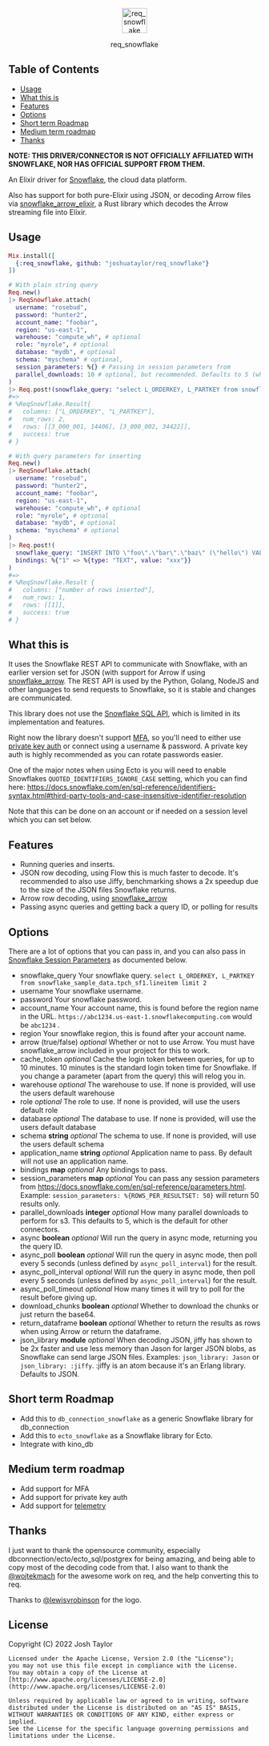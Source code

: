 <p align="center">
  <a href="https://github.com/joshuataylor/req_snowflake">
    <img alt="req_snowflake" src="https://user-images.githubusercontent.com/225131/175007256-0f3e5afd-8e90-47ad-a836-a38c57bf28ec.png" width="50">
  </a>
  <div style="text-align: center">req_snowflake</div>
</p>


## Table of Contents

- [Usage](#usage)
- [What this is](#what-this-is)
- [Features](#features)
- [Options](#options)
- [Short term Roadmap](#short-term-roadmap)
- [Medium term roadmap](#medium-term-roadmap)
- [Thanks](#thanks)


**NOTE: THIS DRIVER/CONNECTOR IS NOT OFFICIALLY AFFILIATED WITH SNOWFLAKE, NOR HAS OFFICIAL SUPPORT FROM THEM.**

An Elixir driver for [Snowflake](https://www.snowflake.com/), the cloud data platform.

Also has support for both pure-Elixir using JSON, or decoding Arrow files via [snowflake_arrow_elixir](), a Rust library which decodes the Arrow streaming file into Elixir.

## Usage

```elixir
Mix.install([
  {:req_snowflake, github: "joshuataylor/req_snowflake"}
])

# With plain string query
Req.new()
|> ReqSnowflake.attach(
  username: "rosebud",
  password: "hunter2",
  account_name: "foobar",
  region: "us-east-1",
  warehouse: "compute_wh", # optional
  role: "myrole", # optional
  database: "mydb", # optional
  schema: "myschema" # optional,
  session_parameters: %{} # Passing in session parameters from
  parallel_downloads: 10 # optional, but recommended. Defaults to 5 (what the other connectors default to).
)
|> Req.post!(snowflake_query: "select L_ORDERKEY, L_PARTKEY from snowflake_sample_data.tpch_sf1.lineitem limit 2").body
#=>
# %ReqSnowflake.Result{
#   columns: ["L_ORDERKEY", "L_PARTKEY"],
#   num_rows: 2,
#   rows: [[3_000_001, 14406], [3_000_002, 34422]],
#   success: true
# }

# With query parameters for inserting
Req.new()
|> ReqSnowflake.attach(
  username: "rosebud",
  password: "hunter2",
  account_name: "foobar",
  region: "us-east-1",
  warehouse: "compute_wh", # optional
  role: "myrole", # optional
  database: "mydb", # optional
  schema: "myschema" # optional
)
|> Req.post!(
  snowflake_query: "INSERT INTO \"foo\".\"bar\".\"baz\" (\"hello\") VALUES (?)",
  bindings: %{"1" => %{type: "TEXT", value: "xxx"}}
)
#=>
# %ReqSnowflake.Result {
#   columns: ["number of rows inserted"],
#   num_rows: 1,
#   rows: [[1]],
#   success: true
# }
```

## What this is

It uses the Snowflake REST API to communicate with Snowflake, with an earlier version set for JSON (with support for Arrow if using [snowflake_arrow](https://github.com/joshuataylor/snowflake_arrow).
The REST API is used by the Python, Golang, NodeJS and other languages to send requests to Snowflake, so it is stable and changes are communicated.

This library does not use the [Snowflake SQL API](https://docs.snowflake.com/en/developer-guide/sql-api/index.html), which is limited in its implementation and features.

Right now the library doesn't support [MFA](https://docs.snowflake.com/en/user-guide/security-mfa.html), so you'll need to either use [private key auth](https://docs.snowflake.com/en/user-guide/odbc-parameters.html#using-key-pair-authentication) or connect using a username & password. A private key auth is highly recommended as you can rotate passwords easier.

One of the major notes when using Ecto is you will need to enable Snowflakes `QUOTED_IDENTIFIERS_IGNORE_CASE` setting, which you can find here: https://docs.snowflake.com/en/sql-reference/identifiers-syntax.html#third-party-tools-and-case-insensitive-identifier-resolution

Note that this can be done on an account or if needed on a session level which you can set below.

## Features
* Running queries and inserts.
* JSON row decoding, using Flow this is much faster to decode. It's recommended to also use Jiffy, benchmarking shows a 2x speedup due to the size of the JSON files Snowflake returns.
* Arrow row decoding, using [snowflake_arrow](https://github.com/joshuataylor/snowflake_arrow)
* Passing async queries and getting back a query ID, or polling for results

## Options
There are a lot of options that you can pass in, and you can also pass in [Snowflake Session Parameters](https://docs.snowflake.com/en/sql-reference/parameters.html) as documented below.

- snowflake_query 
  Your snowflake query. `select L_ORDERKEY, L_PARTKEY from snowflake_sample_data.tpch_sf1.lineitem limit 2`
- username
  Your snowflake username.
- password
  Your snowflake password.
- account_name
  Your account name, this is found before the region name in the URL. `https://abc1234.us-east-1.snowflakecomputing.com` would be `abc1234` .
- region
Your snowflake region, this is found after your account name.
- arrow (true/false) *optional*
  Whether or not to use Arrow. You must have snowflake_arrow included in your project for this to work.
- cache_token *optional*
  Cache the login token between queries, for up to 10 minutes. 10 minutes is the standard login token time for Snowflake.
  If you change a parameter (apart from the query) this will relog you in.
- warehouse *optional*
  The warehouse to use. If none is provided, will use the users default warehouse
- role *optional*
  The role to use. If none is provided, will use the users default role
- database *optional*
  The database to use. If none is provided, will use the users default database
- schema **string** *optional*
  The schema to use. If none is provided, will use the users default schema
- application_name **string** *optional*
  Application name to pass. By default will not use an application name.
- bindings **map** *optional*
  Any bindings to pass.
- session_parameters **map** *optional*
  You can pass any session parameters from https://docs.snowflake.com/en/sql-reference/parameters.html.
  Example: `session_parameters: %{ROWS_PER_RESULTSET: 50}` will return 50 results only.
- parallel_downloads **integer** *optional*
  How many parallel downloads to perform for s3. This defaults to 5, which is the default for other connectors.
- async **boolean** *optional*
  Will run the query in async mode, returning you the query ID.
- async_poll **boolean** *optional*
  Will run the query in async mode, then poll every 5 seconds (unless defined by `async_poll_interval`) for the result.
- async_poll_interval *optional*
  Will run the query in async mode, then poll every 5 seconds (unless defined by `async_poll_interval`) for the result.
- async_poll_timeout *optional*
  How many times it will try to poll for the result before giving up.
- download_chunks **boolean** *optional*
  Whether to download the chunks or just return the base64.
- return_dataframe **boolean** *optional*
  Whether to return the results as rows when using Arrow or return the dataframe.
- json_library **module** *optional*
  When decoding JSON, jiffy has shown to be 2x faster and use less memory than Jason for larger JSON blobs, as Snowflake can send large JSON files.
  Examples: `json_library: Jason` or `json_library: :jiffy`. :jiffy is an atom because it's an Erlang library.
  Defaults to JSON.

## Short term Roadmap
- Add this to `db_connection_snowflake` as a generic Snowflake library for db_connection
- Add this to `ecto_snowflake` as a Snowflake library for Ecto.
- Integrate with kino_db

## Medium term roadmap
- Add support for MFA
- Add support for private key auth
- Add support for [telemetry](https://github.com/beam-telemetry/telemetry)

## Thanks
I just want to thank the opensource community, especially dbconnection/ecto/ecto_sql/postgrex for being amazing, and 
being able to copy most of the decoding code from that. I also want to thank the [@wojtekmach](https://github.com/wojtekmach) for the awesome work on req, and the help converting this to req.

Thanks to [@lewisvrobinson](https://github.com/lewisvrobinson) for the logo.

## License

Copyright (C) 2022 Josh Taylor

    Licensed under the Apache License, Version 2.0 (the "License");
    you may not use this file except in compliance with the License.
    You may obtain a copy of the License at [http://www.apache.org/licenses/LICENSE-2.0](http://www.apache.org/licenses/LICENSE-2.0)

    Unless required by applicable law or agreed to in writing, software
    distributed under the License is distributed on an "AS IS" BASIS,
    WITHOUT WARRANTIES OR CONDITIONS OF ANY KIND, either express or implied.
    See the License for the specific language governing permissions and
    limitations under the License.